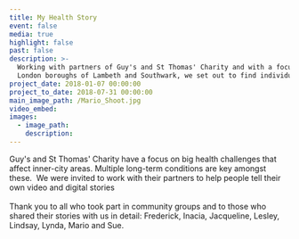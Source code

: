 ```yaml
---
title: My Health Story
event: false
media: true
highlight: false
past: false
description: >-
  Working with partners of Guy's and St Thomas' Charity and with a focus on the
  London boroughs of Lambeth and Southwark, we set out to find individuals
project_date: 2018-01-07 00:00:00
project_to_date: 2018-07-31 00:00:00
main_image_path: /Mario_Shoot.jpg
video_embed:
images:
  - image_path:
    description:
---
```


Guy's and St Thomas' Charity have a focus on big health challenges that affect inner-city areas. Multiple long-term conditions are key amongst these.&nbsp; We were invited to work with their partners to help people tell their own video and digital stories<br><br>Thank you to all who took part in community groups and to those who shared their stories with us in detail: Frederick, Inacia, Jacqueline, Lesley, Lindsay, Lynda, Mario and Sue.&nbsp;